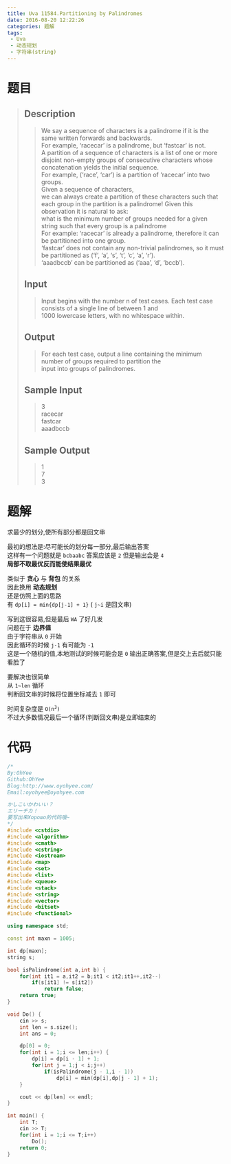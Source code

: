 ```yaml
---
title: Uva 11584.Partitioning by Palindromes
date: 2016-08-20 12:22:26
categories: 题解
tags: 
 - Uva
 - 动态规划
 - 字符串(string)
---
```

# 题目
> ## Description 
>> We say a sequence of characters is a palindrome if it is the same written forwards and backwards.   
>> For example, ‘racecar’ is a palindrome, but ‘fastcar’ is not.  
>> A partition of a sequence of characters is a list of one or more disjoint non-empty groups of consecutive characters whose concatenation yields the initial sequence.   
>> For example, (‘race’, ‘car’) is a partition of ‘racecar’ into two groups.   
>> Given a sequence of characters,  
>> we can always create a partition of these characters such that each group in the partition is a palindrome! Given this observation it is natural to ask:  
>> what is the minimum number of groups needed for a given string such that every group is a palindrome   
>> For example: 
>>   ‘racecar’ is already a palindrome, therefore it can be partitioned into one group.  
>>   ‘fastcar’ does not contain any non-trivial palindromes, so it must be partitioned as (‘f’, ‘a’, ‘s’, ‘t’, ‘c’, ‘a’, ‘r’).  
>>   ‘aaadbccb’ can be partitioned as (‘aaa’, ‘d’, ‘bccb’).  
>> <!--more-->  
> 
> ## Input  
>> Input begins with the number n of test cases. Each test case consists of a single line of between 1 and  
>> 1000 lowercase letters, with no whitespace within.  
> 
> ## Output  
>> For each test case, output a line containing the minimum number of groups required to partition the  
>> input into groups of palindromes.  
> 
> ## Sample Input  
>> 3  
>> racecar  
>> fastcar  
>> aaadbccb  
> 
> ## Sample Output  
>> 1  
>> 7  
>> 3  


# 题解
求最少的划分,使所有部分都是回文串  

最初的想法是:尽可能长的划分每一部分,最后输出答案  
这样有一个问题就是 `bcbaabc` 答案应该是 `2` 但是输出会是 `4`  
**局部不取最优反而能使结果最优**  

类似于 **贪心** 与 **背包** 的关系  
因此换用 **动态规划**  
还是仿照上面的思路  
有 `dp[i] = min{dp[j-1] + 1}` ( `j~i` 是回文串)  

写到这很容易,但是最后 `WA` 了好几发  
问题在于 **边界值**    
由于字符串从 `0` 开始  
因此循环的时候 `j-1` 有可能为 `-1`  
这是一个随机的值,本地测试的时候可能会是 `0` 输出正确答案,但是交上去后就只能看脸了  

要解决也很简单  
从 `1~len` 循环  
判断回文串的时候将位置坐标减去 `1` 即可  

时间复杂度是 <code>O(n<sup>3</sup>)</code>  
不过大多数情况最后一个循环(判断回文串)是立即结束的  

# 代码
```cpp Partitioning by Palindromes https://github.com/OhYee/sourcecode/tree/master/ACM 代码备份
/*
By:OhYee
Github:OhYee
Blog:http://www.oyohyee.com/
Email:oyohyee@oyohyee.com

かしこいかわいい？
エリーチカ！
要写出来Хорошо的代码哦~
*/
#include <cstdio>
#include <algorithm>
#include <cmath>
#include <cstring>
#include <iostream>
#include <map>
#include <set>
#include <list>
#include <queue>
#include <stack>
#include <string>
#include <vector>
#include <bitset>
#include <functional>

using namespace std;

const int maxn = 1005;

int dp[maxn];
string s;

bool isPalindrome(int a,int b) {
    for(int it1 = a,it2 = b;it1 < it2;it1++,it2--)
        if(s[it1] != s[it2])
            return false;
    return true;
}

void Do() {
    cin >> s;
    int len = s.size();
    int ans = 0;

    dp[0] = 0;
    for(int i = 1;i <= len;i++) {
        dp[i] = dp[i - 1] + 1;
        for(int j = 1;j < i;j++)
            if(isPalindrome(j - 1,i - 1))
                dp[i] = min(dp[i],dp[j - 1] + 1);
    }

    cout << dp[len] << endl;
}

int main() {
    int T;
    cin >> T;
    for(int i = 1;i <= T;i++)
        Do();
    return 0;
}
```